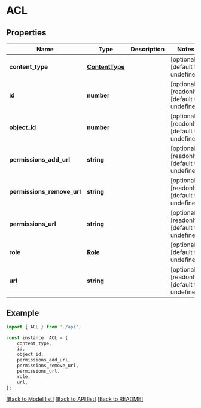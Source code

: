 # ACL


## Properties

Name | Type | Description | Notes
------------ | ------------- | ------------- | -------------
**content_type** | [**ContentType**](ContentType.md) |  | [optional] [default to undefined]
**id** | **number** |  | [optional] [readonly] [default to undefined]
**object_id** | **number** |  | [optional] [readonly] [default to undefined]
**permissions_add_url** | **string** |  | [optional] [readonly] [default to undefined]
**permissions_remove_url** | **string** |  | [optional] [readonly] [default to undefined]
**permissions_url** | **string** |  | [optional] [readonly] [default to undefined]
**role** | [**Role**](Role.md) |  | [optional] [default to undefined]
**url** | **string** |  | [optional] [readonly] [default to undefined]

## Example

```typescript
import { ACL } from './api';

const instance: ACL = {
    content_type,
    id,
    object_id,
    permissions_add_url,
    permissions_remove_url,
    permissions_url,
    role,
    url,
};
```

[[Back to Model list]](../README.md#documentation-for-models) [[Back to API list]](../README.md#documentation-for-api-endpoints) [[Back to README]](../README.md)
